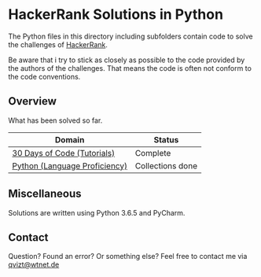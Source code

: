 # HackerRank Solutions in Python
The Python files in this directory including subfolders contain code to solve the challenges of [HackerRank](https://www.hackerrank.com/).

Be aware that i try to stick as closely as possible to the code provided by the authors of the challenges. That means the code is often not conform to the code conventions.

## Overview
What has been solved so far.

|Domain|Status|
|---|---|
|[30 Days of Code (Tutorials)](30%20Days%20of%20Code)|Complete|
|[Python (Language Proficiency)](Python)|Collections done|

## Miscellaneous
Solutions are written using Python 3.6.5 and PyCharm.

## Contact
Question? Found an error? Or something else? Feel free to contact me via qvizt@wtnet.de